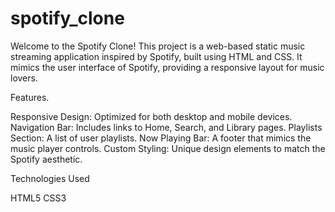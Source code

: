 # spotify_clone
Welcome to the Spotify Clone! This project is a web-based static music streaming application inspired by Spotify, built using HTML and CSS. It mimics the user interface of Spotify, providing a responsive layout for music lovers.

Features.

Responsive Design: Optimized for both desktop and mobile devices.
Navigation Bar: Includes links to Home, Search, and Library pages.
Playlists Section: A list of user playlists.
Now Playing Bar: A footer that mimics the music player controls.
Custom Styling: Unique design elements to match the Spotify aesthetic.

Technologies Used

HTML5
CSS3

